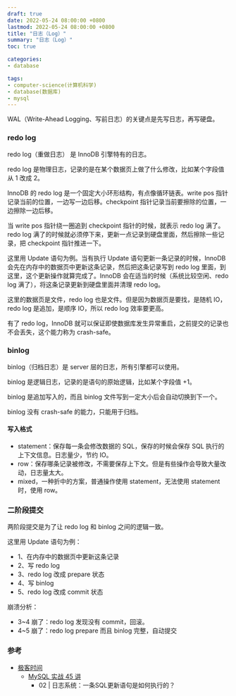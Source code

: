 ```yaml
---
draft: true
date: 2022-05-24 08:00:00 +0800
lastmod: 2022-05-24 08:00:00 +0800
title: "日志（Log）"
summary: "日志（Log）"
toc: true

categories:
- database

tags:
- computer-science(计算机科学)
- database(数据库)
- mysql
---
```


WAL（Write-Ahead Logging、写前日志）的关键点是先写日志，再写硬盘。

### redo log

redo log（重做日志） 是 InnoDB 引擎特有的日志。

redo log 是物理日志，记录的是在某个数据页上做了什么修改，比如某个字段值从 1 改成 2。

InnoDB 的 redo log 是一个固定大小环形结构，有点像循环链表。write pos 指针记录当前的位置，一边写一边后移。checkpoint 指针记录当前要擦除的位置，一边擦除一边后移。

当 write pos 指针绕一圈追到 checkpoint 指针的时候，就表示 redo log 满了。redo log 满了的时候就必须停下来，更新一点记录到硬盘里面，然后擦除一些记录，把 checkpoint 指针推进一下。

这里用 Update 语句为例。当有执行 Update 语句更新一条记录的时候，InnoDB 会先在内存中的数据页中更新这条记录，然后把这条记录写到 redo log 里面，到这里，这个更新操作就算完成了。InnoDB 会在适当的时候（系统比较空闲、redo log 满了），将这条记录更新到硬盘里面并清理 redo log。

这里的数据页是文件，redo log 也是文件。但是因为数据页是要找，是随机 IO，redo log 是追加，是顺序 IO，所以 redo log 效率要更高。

有了 redo log，InnoDB 就可以保证即使数据库发生异常重启，之前提交的记录也不会丢失，这个能力称为 crash-safe。

### binlog

binlog（归档日志）是 server 层的日志，所有引擎都可以使用。

binlog 是逻辑日志，记录的是语句的原始逻辑，比如某个字段值 +1。

binlog 是追加写入的，而且 binlog 文件写到一定大小后会自动切换到下一个。

binlog 没有 crash-safe 的能力，只能用于归档。

#### 写入格式

- statement：保存每一条会修改数据的 SQL，保存的时候会保存 SQL 执行的上下文信息。日志量少，节约 IO。
- row：保存哪条记录被修改，不需要保存上下文。但是有些操作会导致大量改动，日志量太大。
- mixed，一种折中的方案，普通操作使用 statement，无法使用 statement 时，使用 row。

### 二阶段提交

两阶段提交是为了让 redo log 和 binlog 之间的逻辑一致。

这里用 Update 语句为例：

- 1、在内存中的数据页中更新这条记录
- 2、写 redo log 
- 3、redo log 改成 prepare 状态
- 4、写 binlog
- 5、redo log 改成 commit 状态

崩溃分析：

- 3~4 崩了：redo log 发现没有 commit，回滚。
- 4~5 崩了：redo log prepare 而且 binlog 完整，自动提交

### 参考

- [极客时间](https://time.geekbang.org/)
  - [MySQL 实战 45 讲](https://time.geekbang.org/column/intro/100020801?tab=catalog)
    - 02 | 日志系统：一条SQL更新语句是如何执行的？